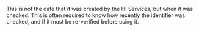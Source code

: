 This is not the date that it was created by the HI Services, but when it was checked. This is often required to know how recently the identifier was checked, and if it must be re-verified before using it.
